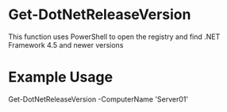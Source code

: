 # Get-DotNetReleaseVersion
This function uses PowerShell to open the registry and find .NET Framework 4.5 and newer versions
# Example Usage
Get-DotNetReleaseVersion -ComputerName 'Server01'
